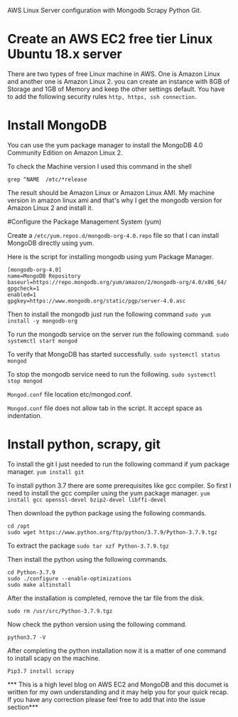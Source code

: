 AWS Linux Server configuration with Mongodb Scrapy Python Git.
# Create an AWS EC2 free tier Linux Ubuntu 18.x server

There are two types of free Linux machine in AWS. One is Amazon Linux and another one is Amazon Linux 2. you can create an instance with 8GB of Storage and 1GB of Memory and keep the other settings default. You have to add the following security rules ```http, https, ssh connection```.

# Install MongoDB
You can use the yum package manager to install the MongoDB 4.0 Community Edition on Amazon Linux 2.
 
To check the Machine version I used this command in the shell

``` grep ^NAME  /etc/*release ```

The result should be Amazon Linux or Amazon Linux AMI. My machine version in amazon linux ami and that's why I get the mongodb version for Amazon Linux 2 and install it.

#Configure the Package Management System (yum)

Create a ```/etc/yum.repos.d/mongodb-org-4.0.repo``` file so that I can install MongoDB directly using yum.


Here is the script for installing mongodb using yum Package Manager. 
```
[mongodb-org-4.0]
name=MongoDB Repository
baseurl=https://repo.mongodb.org/yum/amazon/2/mongodb-org/4.0/x86_64/
gpgcheck=1
enabled=1
gpgkey=https://www.mongodb.org/static/pgp/server-4.0.asc
```

Then to install the mongodb just run the following command
```sudo yum install -y mongodb-org```

To run the mongodb service on the server run the following command.
```sudo systemctl start mongod```

To verify that MongoDB has started successfully.
```sudo systemctl status mongod```

To stop the mongodb service need to run the following.
```sudo systemctl stop mongod```
 
```Mongod.conf``` file location etc/mongod.conf.

```Mongod.conf``` file does not allow tab in the script. It accept space as indentation.

# Install python, scrapy, git
To install the git I just needed to run the following command if yum package manager.
```yum install git```
 
To install python 3.7 there are some prerequisites like gcc compiler. So first I need to install the gcc compiler using the yum package manager.
```yum install gcc openssl-devel bzip2-devel libffi-devel```
 
Then download the python package using the following commands.
```
cd /opt
sudo wget https://www.python.org/ftp/python/3.7.9/Python-3.7.9.tgz
```
 
To extract the package
```sudo tar xzf Python-3.7.9.tgz```
 
 
Then install the python using the following  commands.
```
cd Python-3.7.9
sudo ./configure --enable-optimizations
sudo make altinstall
```
 
After the installation is completed, remove the tar file from the disk.

```sudo rm /usr/src/Python-3.7.9.tgz```

Now check the python version using the following command.

```python3.7 -V```

After completing the python installation now it is a matter of one command to install scapy on the machine. 

```Pip3.7 install scrapy```


*** This is a high level blog on AWS EC2 and MongoDB and this documet is written for my own understanding and it may help you for your quick recap. If you have any correction please feel free to add that into the issue section***


